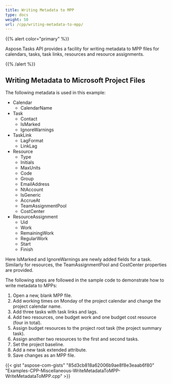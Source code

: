 ```yaml
---
title: Writing Metadata to MPP
type: docs
weight: 50
url: /cpp/writing-metadata-to-mpp/
---
```


{{% alert color="primary" %}} 

Aspose.Tasks API provides a facility for writing metadata to MPP files for calendars, tasks, task links, resources and resource assignments.

{{% /alert %}} 
## **Writing Metadata to Microsoft Project Files**
The following metadata is used in this example:

- Calendar
  - CalendarName
- Task
  - Contact
  - IsMarked
  - IgnoreWarnings
- TaskLink
  - LagFormat
  - LinkLag
- Resource
  - Type
  - Initials
  - MaxUnits
  - Code
  - Group
  - EmailAddress
  - NtAccount
  - IsGeneric
  - AccrueAt
  - TeamAssignmentPool
  - CostCenter
- ResourceAssignment
  - Uid
  - Work
  - RemainingWork
  - RegularWork
  - Start
  - Finish

Here IsMarked and IgnoreWarnings are newly added fields for a task. Similarly for resources, the TeamAssignmentPool and CostCenter properties are provided.

The following steps are followed in the sample code to demonstrate how to write metadata to MPPs:

1. Open a new, blank MPP file.
1. Add working times on Monday of the project calendar and change the project calendar name.
1. Add three tasks with task links and lags.
1. Add two resources, one budget work and one budget cost resource (four in total).
1. Assign budget resources to the project root task (the project summary task).
1. Assign another two resources to the first and second tasks.
1. Set the project baseline.
1. Add a new task extended attribute.
1. Save changes as an MPP file.
 

{{< gist "aspose-com-gists" "85d3cb818a62006b9ae8f8e3eaab6f80" "Examples-CPP-Miscellaneous-WriteMetadataToMPP-WriteMetadataToMPP.cpp" >}}
